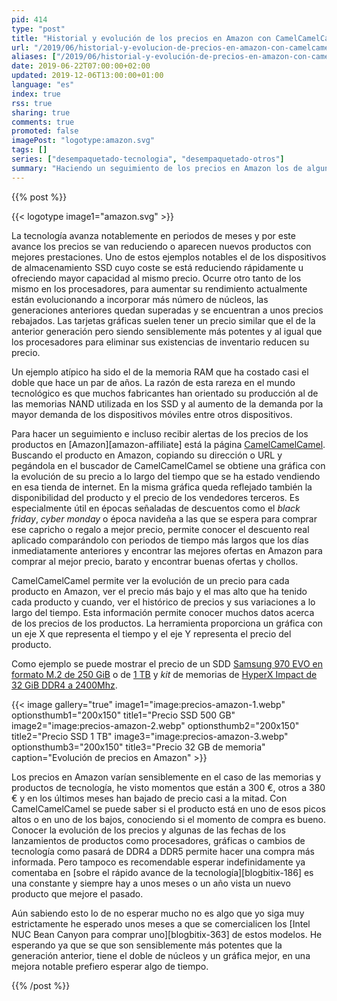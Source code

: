 ```yaml
---
pid: 414
type: "post"
title: "Historial y evolución de los precios en Amazon con CamelCamelCamel"
url: "/2019/06/historial-y-evolucion-de-precios-en-amazon-con-camelcamelcamel/"
aliases: ["/2019/06/historial-y-evolución-de-precios-en-amazon-con-camelcamelcamel/", "/2019/06/conocer-la-evolucion-de-los-precios-de-los-productos-en-amazon-con-camelcamelcamel/"]
date: 2019-06-22T07:00:00+02:00
updated: 2019-12-06T13:00:00+01:00
language: "es"
index: true
rss: true
sharing: true
comments: true
promoted: false
imagePost: "logotype:amazon.svg"
tags: []
series: ["desempaquetado-tecnologia", "desempaquetado-otros"]
summary: "Haciendo un seguimiento de los precios en Amazon los de algunos productos se mantienen estables a lo largo del tiempo pero en la mayoría varían significativamente. Con la página CamelCamelCamel es posible conocer la evolución e historial de los precios de los productos en Amazon, su disponibilidad y saber si están en un periodo de precio alto o en su mínimo histórico."
---
```


{{% post %}}

{{< logotype image1="amazon.svg" >}}

La tecnología avanza notablemente en periodos de meses y por este avance los precios se van reduciendo o aparecen nuevos productos con mejores prestaciones. Uno de estos ejemplos notables el de los dispositivos de almacenamiento SSD cuyo coste se está reduciendo rápidamente u ofreciendo mayor capacidad al mismo precio. Ocurre otro tanto de los mismo en los procesadores, para aumentar su rendimiento actualmente están evolucionando a incorporar más número de núcleos, las generaciones anteriores quedan superadas y se encuentran a unos precios rebajados. Las tarjetas gráficas suelen tener un precio similar que el de la anterior generación pero siendo sensiblemente más potentes y al igual que los procesadores para eliminar sus existencias de inventario reducen su precio.

Un ejemplo atípico ha sido el de la memoria RAM que ha costado casi el doble que hace un par de años. La razón de esta rareza en el mundo tecnológico es que muchos fabricantes han orientado su producción al de las memorias NAND utilizada en los SSD y al aumento de la demanda por la mayor demanda de los dispositivos móviles entre otros dispositivos.

Para hacer un seguimiento e incluso recibir alertas de los precios de los productos en [Amazon][amazon-affiliate] está la página [CamelCamelCamel](https://camelcamelcamel.com/). Buscando el producto en Amazon, copiando su dirección o URL y pegándola en el buscador de CamelCamelCamel se obtiene una gráfica con la evolución de su precio a lo largo del tiempo que se ha estado vendiendo en esa tienda de internet. En la misma gráfica queda reflejado también la disponibilidad del producto y el precio de los vendedores terceros. Es especialmente útil en épocas señaladas de descuentos como el _black friday_, _cyber monday_ o época navideña a las que se espera para comprar ese capricho o regalo a mejor precio, permite conocer el descuento real aplicado comparándolo con periodos de tiempo más largos que los días inmediatamente anteriores y encontrar las mejores ofertas en Amazon para comprar al mejor precio, barato y encontrar buenas ofertas y chollos.

CamelCamelCamel permite ver la evolución de un precio para cada producto en Amazon, ver el precio más bajo y el mas alto que ha tenido cada producto y cuando, ver el histórico de precios y sus variaciones a lo largo del tiempo. Esta información permite conocer muchos datos acerca de los precios de los productos. La herramienta proporciona un gráfica con un eje X que representa el tiempo y el eje Y representa el precio del producto.

Como ejemplo se puede mostrar el precio de un SDD [Samsung 970 EVO en formato M.2 de 250 GiB](https://amzn.to/2XuRE9p) o de [1 TB](https://amzn.to/2IvJJjU) y _kit_ de memorias de [HyperX Impact de 32 GiB DDR4 a 2400Mhz](https://amzn.to/2XwfQrS).

{{< image
    gallery="true"
    image1="image:precios-amazon-1.webp" optionsthumb1="200x150" title1="Precio SSD 500 GB"
    image2="image:precios-amazon-2.webp" optionsthumb2="200x150" title2="Precio SSD 1 TB"
    image3="image:precios-amazon-3.webp" optionsthumb3="200x150" title3="Precio 32 GB de memoria"
    caption="Evolución de precios en Amazon" >}}

Los precios en Amazon varían sensiblemente en el caso de las memorias y productos de tecnología, he visto momentos que están a 300 €, otros a 380 € y en los últimos meses han bajado de precio casi a la mitad. Con CamelCamelCamel se puede saber si el producto está en uno de esos picos altos o en uno de los bajos, conociendo si el momento de compra es bueno. Conocer la evolución de los precios y algunas de las fechas de los lanzamientos de productos como procesadores, gráficas o cambios de tecnología como pasará de DDR4 a DDR5 permite hacer una compra más informada. Pero tampoco es recomendable esperar indefinidamente ya comentaba en [sobre el rápido avance de la tecnología][blogbitix-186] es una constante y siempre hay a unos meses o un año vista un nuevo producto que mejore el pasado.

Aún sabiendo esto lo de no esperar mucho no es algo que yo siga muy estrictamente he esperado unos meses a que se comercialicen los [Intel NUC Bean Canyon para comprar uno][blogbitix-363] de estos modelos. He esperando ya que se que son sensiblemente más potentes que la generación anterior, tiene el doble de núcleos y un gráfica mejor, en una mejora notable prefiero esperar algo de tiempo.

{{% /post %}}
